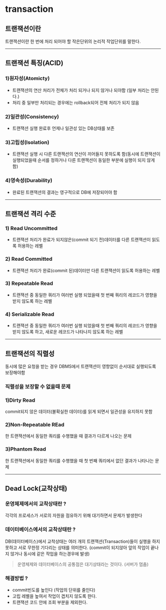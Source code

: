 # transaction

## 트랜잭션이란

트랜잭션이란 한 번에 처리 되어야 할 작은단위의 논리적 작업단위를 말한다.

---

## 트랜잭션 특징(ACID)

### 1)원자성(Atomicty)

- 트랜잭션의 연산 처리가 전체가 처리 되거나 되지 않거나 되야함 (일부 처리는 안된다.)
- 처리 중 일부만 처리되는 경우에는 rollback되어 전체 처리가 되지 않음

### 2)일관성(Consistency)

- 트랜잭션 실행 완료후 언제나 일관성 있는 DB상태를 보존

### 3)고립성(Isolation)

- 트랜잭션 실행 시 다른 트랜잭션의 연산이 끼어들지 못하도록 함(동시에 트랜잭션이 실행되었을때 순서를 정하거나 다른 트랜잭션이 동일한 부분에 실행이 되지 않게 함)

### 4)영속성(Durability)

- 완료된 트랜잭션의 결과는 영구적으로 DB에 저장되어야 함

---

## 트랜잭션 격리 수준

### 1) Read Uncommitted

- 트랜잭션 처리가 완료가 되지않은(commit 되기 전)데이터를 다른 트랜잭션이 읽도록 허용하는 레벨

### 2) Read Committed

- 트랜잭션 처리가 완료(commit 된)데이터만 다른 트랜잭션이 읽도록 허용하는 레벨

### 3) Repeatable Read

- 트랜잭션 중 동일한 쿼리가 여러번 실행 되었을때 첫 번째 쿼리의 레코드가 영향을 받지 않도록 하는 레벨

### 4) Serializable Read

- 트랜잭션 중 동일한 쿼리가 여러번 실행 되었을때 첫 번째 쿼리의 레코드가 영향을 받지 않도록 하고, 새로운 레코드가 나타나지 않도록 하는 레벨

---

## 트랜잭션의 직렬성

동시에 많은 요청을 받는 경우 DBMS에서 트랜잭션이 영향없이 순서대로 실행되도록 보장해야함

### 직렬성을 보장할 수 없을때 문제

### 1)Dirty Read

commit되지 않은 데이터(불확실한 데이터)를 읽게 되면서 일관성을 유지하지 못함

### 2)Non-Repeatable REad

한 트랜잭션에서 동일한 쿼리를 수행했을 때 결과가 다르게 나오는 문제

### 3)Phantom Read

한 트랜잭션에서 동일한 쿼리를 수행했을 때 첫 번째 쿼리에서 없던 결과가 나타나는 문제

---

## Dead Lock(교착상태)

### 운영체제에서의 교착상태란 ?

각각의 프로세스가 서로의 자원을 점유하기 위해 대기하면서 문제가 발생한다

### 데이터베이스에서의 교착상태란 ?

DB(데이터베이스)에서 교착상태는 여러 개의 트랜잭션(Transaction)들이 실행을 하지 못하고 서로 무한정 기다리는 상태를 의미한다.
(commit이 되지않아 앞의 작업이 끝나지 않거나 동시에 같은 작업을 하는경우에 발생)

> 운영체제와 데이터베이스의 공통점은 대기상태라는 것이다. (서버가 멈춤)

### 해결방법 ?

- commit빈도를 높인다 (작업의 단위를 줄인다)
- 고립 레벨을 높여서 작업이 겹치지 않도록 한다.
- 트랜잭션 코드 안에 조회 부분을 제외한다.
